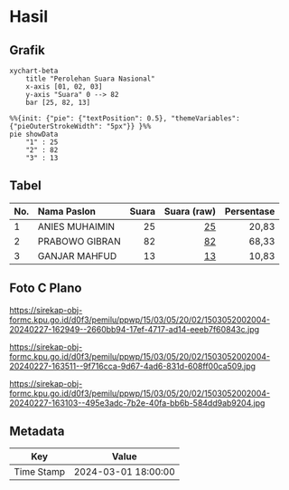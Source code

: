 # Hasil

## Grafik

```mermaid
xychart-beta
    title "Perolehan Suara Nasional"
    x-axis [01, 02, 03]
    y-axis "Suara" 0 --> 82
    bar [25, 82, 13]
```

```mermaid
%%{init: {"pie": {"textPosition": 0.5}, "themeVariables": {"pieOuterStrokeWidth": "5px"}} }%%
pie showData
    "1" : 25
    "2" : 82
    "3" : 13
```

## Tabel

| No. | Nama Paslon    | Suara | Suara (raw) | Persentase |
|:--- |:-------------- | -----:| -----------:| ----------:|
| 1   | ANIES MUHAIMIN | 25    | [25][p-1]   | 20,83      |
| 2   | PRABOWO GIBRAN | 82    | [82][p-2]   | 68,33      |
| 3   | GANJAR MAHFUD  | 13    | [13][p-3]   | 10,83      |


[p-1]: https://github.com/gigit-pemilu/pemilu-2024/blob/main/pilpres/hitung-suara/sub/15-jambi/sub/03-sarolangun/sub/05-pelawan/sub/2002-pelawan/sub/004-tps/sub/paslon-1.txt
[p-2]: https://github.com/gigit-pemilu/pemilu-2024/blob/main/pilpres/hitung-suara/sub/15-jambi/sub/03-sarolangun/sub/05-pelawan/sub/2002-pelawan/sub/004-tps/sub/paslon-2.txt
[p-3]: https://github.com/gigit-pemilu/pemilu-2024/blob/main/pilpres/hitung-suara/sub/15-jambi/sub/03-sarolangun/sub/05-pelawan/sub/2002-pelawan/sub/004-tps/sub/paslon-3.txt

## Foto C Plano

https://sirekap-obj-formc.kpu.go.id/d0f3/pemilu/ppwp/15/03/05/20/02/1503052002004-20240227-162949--2660bb94-17ef-4717-ad14-eeeb7f60843c.jpg

https://sirekap-obj-formc.kpu.go.id/d0f3/pemilu/ppwp/15/03/05/20/02/1503052002004-20240227-163511--9f716cca-9d67-4ad6-831d-608ff00ca509.jpg

https://sirekap-obj-formc.kpu.go.id/d0f3/pemilu/ppwp/15/03/05/20/02/1503052002004-20240227-163103--495e3adc-7b2e-40fa-bb6b-584dd9ab9204.jpg


## Metadata

| Key        | Value               |
| ---------- | ------------------- |
| Time Stamp | 2024-03-01 18:00:00 |



